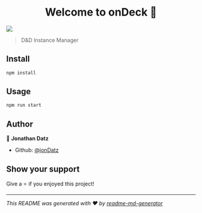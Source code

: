 <h1 align="center">Welcome to onDeck 👋</h1>
<p>
  <img src="https://img.shields.io/badge/version-0.0.1-blue.svg?cacheSeconds=2592000" />
</p>

> D&amp;D Instance Manager

## Install

```sh
npm install
```

## Usage

```sh
npm run start
```

## Author

👤 **Jonathan Datz**

* Github: [@jonDatz](https://github.com/jonDatz)

## Show your support

Give a ⭐️ if you enjoyed this project!

***
_This README was generated with ❤️ by [readme-md-generator](https://github.com/kefranabg/readme-md-generator)_